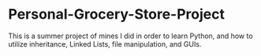 # Personal-Grocery-Store-Project
This is a summer project of mines I did in order to learn Python, and how to utilize inheritance, Linked Lists, file manipulation, and GUIs.
